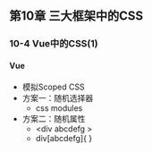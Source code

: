 ## 第10章 三大框架中的CSS ##

### 10-4 Vue中的CSS(1) ###
#### Vue ####
- 模拟Scoped CSS
- 方案一：随机选择器
	- css modules
- 方案二：随机属性
	- &lt;div abcdefg &gt;
	- div[abcdefg]{ } 